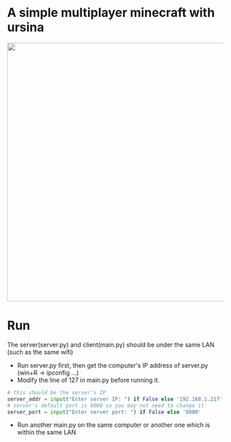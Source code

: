 # A simple multiplayer minecraft with ursina
<center class="half">
  <img src="https://github.com/lujiazho/pythonGadget/blob/main/minecraft_multiplayer/minecraft_multiplayer.gif" width="600"/>
</center>

# Run
The server(server.py) and client(main.py) should be under the same LAN (such as the same wifi)
- Run server.py first, then get the computer's IP address of server.py (win+R -> ipconfig ...)
- Modify the line of 127 in main.py before running it.

```py
# this should be the server's IP
server_addr = input("Enter server IP: ") if False else '192.168.1.217' 
# server's default port is 8000 so you may not need to change it
server_port = input("Enter server port: ") if False else '8000' 
```
- Run another main.py on the same computer or another one which is within the same LAN

